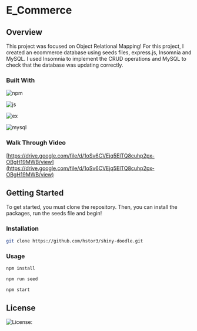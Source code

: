 # E_Commerce

## Overview

This project was focused on Object Relational Mapping!
For this project, I created an ecommerce database using seeds files, express.js, Insomnia and MySQL. I used Insomnia to implement the CRUD operations and MySQL to check that the database was updating correctly. 

### Built With

![npm](https://img.shields.io/badge/npm-CB3837?style=for-the-badge&logo=npm&logoColor=white)

![js](https://img.shields.io/badge/JavaScript-323330?style=for-the-badge&logo=javascript&logoColor=F7DF1E)

![ex](https://img.shields.io/badge/Express.js-000000?style=for-the-badge&logo=express&logoColor=white)

![mysql](https://img.shields.io/badge/MySQL-00000F?style=for-the-badge&logo=mysql&logoColor=white)

### Walk Through Video

[https://drive.google.com/file/d/1oSv6CVEjq5ElTQ8cuhp2px-OBgH19MWB/view](https://drive.google.com/file/d/1oSv6CVEjq5ElTQ8cuhp2px-OBgH19MWB/view)

## Getting Started 

To get started, you must clone the repository. Then, you can install the packages, run the seeds file and begin!

### Installation

```sh
git clone https://github.com/hstor3/shiny-doodle.git
```

### Usage

```sh
npm install
```

```sh
npm run seed
```

```sh
npm start
```

## License

![License: ](https://img.shields.io/badge/license-MIT-blue)

```sh

```
